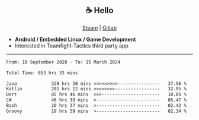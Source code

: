 <h2 align="center"> ☕ Hello </h2>

<p align="center">
  <a href="https://steamcommunity.com/id/Niforances/">Steam</a> |
  <a href="https://gitlab.com/niforances">Gitlab</a>
</p>

 - **Android / Embedded Linux / Game Development**
 - Interested in Teamfight-Tactics third party app

------

<!--START_SECTION:waka-->

```txt
From: 10 September 2020 - To: 15 March 2024

Total Time: 853 hrs 33 mins

Java             320 hrs 38 mins >>>>>>>>>----------------   37.56 %
Kotlin           281 hrs 12 mins >>>>>>>>-----------------   32.95 %
Dart             85 hrs 46 mins  >>>----------------------   10.05 %
C#               46 hrs 39 mins  >------------------------   05.47 %
Bash             20 hrs 37 mins  >------------------------   02.42 %
Groovy           19 hrs 59 mins  >------------------------   02.34 %
```

<!--END_SECTION:waka-->
